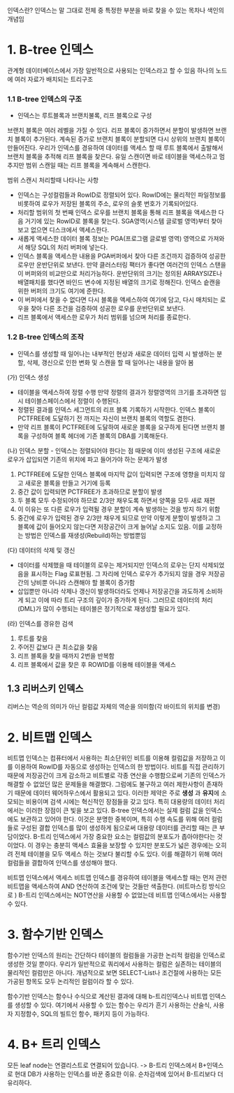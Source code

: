 인덱스란? 인덱스는 말 그대로 전체 중 특정한 부분을 바로 찾을 수 있는 목차나 색인의 개념임

# 1. B-tree 인덱스
관계형 데이터베이스에서 가장 일반적으로 사용되는 인덱스라고 할 수 있음 
하나의 노드에 여러 자료가 배치되는 트리구조

### 1.1 B-tree 인덱스의 구조 
 - 인덱스는 루트블록과 브랜치불록, 리프 블록으로 구성
 
브랜치 블록은 여러 레벨을 가질 수 있다. 리프 블록이 증가하면서 분할이 발생하면 브랜치 블록이 추가된다. 계속된 증가로 브랜치 블록이 분할되면 다시 상위의 브랜치 블록이 만들어진다. 우리가 인덱스를 경유하여 데이터를 액세스 할 때 루트 블록에서 출발해서 브랜치 블록을 추적해 리프 블록을 찾은다. 유일 스캔이면 바로 테이블을 액세스하고 멈추지만 범위 스캔일 때는 리프 블록을 계속해서 스캔한다. 

범위 스캔시 처리할때 나타나는 사항

- 인덱스는 구성컬럼들과 RowID로 정렬되어 있다. RowID에는 물리적인 파일정보를 비롯하여 로우가 저장된 블록의 주소, 로우의 슬롯 번호가 기록되어있다.
- 처리할 범위의 첫 번째 인덱스 로우를 브랜치 블록을 통해 리프 블록을 액세스한 다음 거기에 있는 RowID로 블록을 찾는다. SGA영역(시스템 글로벌 영역)부터 찾아보고 없으면 디스크에서 액세스한다.
- 새롭게 액세스한 데이터 블록 정보는 PGA(프로그램 글로벌 영역) 영역으로 가져와서 해당 SQL의 처리 버퍼에 넣는다. 
- 인덱스 블록을 액세스한 내용을 PGA버퍼에서 찾아 다른 조건까지 검증하여 성공한 로우만 운반단위로 보낸다. 만약 클러스터링 팩터가 좋다면 여러건의 인덱스 스탠을 이 버퍼와의 비교만으로 처리가능하다. 운반단위의 크기는 정의된 ARRAYSIZE나 배열패치를 했다면 바인드 변수에 지정된 배열의 크기로 정해진다. 인덱스 슽캔을 위한 버퍼의 크기도 여기에 준한다.
- 이 버퍼에서 찾을 수 없다면 다시 블록을 액세스하여 여기에 담고, 다시 매치되는 로우을 찾아 다른 조건을 검증하여 성공한 로우를 운반단위로 보낸다. 
- 리프 블록에서 액세스한 로우가 처리 범위를 넘으며 처리를 종료한다.




### 1.2 B-tree 인덱스의 조작

-   인덱스를 생성할 때 일어나는 내부적인 현상과 새로운 데이터 입력 시 발생하는 분할, 삭제, 갱신으로 인한 변화 및 스캔을 할 때 일어나는 내용을 알아 봄

(가) 인덱스 생성 
 - 테이블을 액세스하여 정렬 수행 만약 정렬의 결과가 정렬영역의 크기를 초과하면 임시 테이블스페이스에서 정렬이 수행된다. 
 - 정렬된 결과를 인덱스 세그먼트의 리프 블록 기록하기 시작한다. 인덱스 블록이 PCTFREE에 도달하기 전 까지는 자신이 브랜치 블록의 역할도 겸한다. 
 - 만약  리프 블록이 PCTFREE에 도달하여 새로운 블록을 요구하게 된다면 브랜치 블록을 구성하여 블록 헤더에 기존 블록의 DBA를 기록해둔다. 

(나) 인덱스 분할 - 인덱스는 정렬되어야 한다는 점 때문에 이미 생성된 구조에 새로운 로우가 삽입되면 기존의 위치에 파고 들어가야 하는 문제가 발생

1.  PCTFREE에 도달한 인덱스 블록에 마지막 값이 입력되면 구조에 영향을 미치지 않고 새로운 블록을 만들고 거기에 등록
2.  중간 값이 입력되면 PCTFREE가 초과하므로 분할이 발생
3.  두 블록 모두 수정되어야 하므로 2/3만 채우도록 하면서 양쪽을 모두 새로 재편
4.  이 이유는 또 다른 로우가 입력될 경우 분할이 계속 발생하는 것을 방지 하기 위함
5.  중간에 로우가 입력된 경우 2/3만 채우게 되므로 만약 이렇게 분할이 발생하고 그 블록에 값이 들어오지 않는다면 저장공간이 크게 늘어날 소지도 있음. 이를 교정하는 방법은 인덱스를 재생성(Rebuild)하는 방법뿐임


(다) 데이터의 삭제 및 갱신

-   데이터를 삭제했을 때 테이블의 로우는 제거되지만 인덱스의 로우는 단지 삭제되었음을 표시하는 Flag 로표현됨. 그 자리에 인덱스 로우가 추가되지 않을 경우 저장공간의 낭비뿐 아니라 스캔해야 할 블록이 증가함
- 삽입뿐만 아니라 삭제나 갱신이 발생하더라도 언제나 저장공간을 과도하게 소비하게 되고 이에 따라 트리 구조의 깊이가 증가하게 된다. 그러므로 데이터의 처리(DML)가 많이 수행되는 테이블은 정기적으로 재생성할 필요가 있다.

(라) 인덱스를 경유한 검색

1.  루트를 찾음
2.  주어진 값보다 큰 최소값을 찾음
3.  리프 블록을 찾을 때까지 2번을 반복함
4.  리프 블록에서 값을 찾은 후 ROWID를 이용해 테이블을 액세스

## 1.3 리버스키 인덱스
리버스는 역순의 의미가 아닌 컬럼값 자체의 역순을 의미함(각 바이트의 위치를 변경)


# 2. 비트맵 인덱스
비트맵 인덱스는 컴퓨터에서 사용하는 최소단위인 비트를 이용해 컬럼값을 저장하고 이를 이용하여 RowID를 자동으로 생성하는 인덱스의 한 방법이다. 비트를 직접 관리하기 때문에 저장공간이 크게 감소하고 비트별로 각종 연산을 수행함으로써 기존의 인덱스가 해결할 수 없었던 많은 문제들을 해결했다. 
 그럼에도 불구하고 여러 제한사항이 존재하기 때문에 데이터 웨어하우스에서 활용되고 있다. 이러한 제약은 주로 **생성** 과 **유지**에 소모되는 비용이며 검색 시에는 혁신적인 장점들을 갖고 있다. 특히 대용량의 데이터 처리에서는 이러한 장점이 큰 빛을 보고 있다. 
   B-tree 인덱스에서는 실제 컬럼 값을 인덱스에도 보관하고 있어야 한다. 이것은 분명한 중복이며, 특히 수행 속도를 위해 여러 컬럼들로 구성된 결합 인덱스를 많이 생성하게 됨으로써 대용량 데이터를 관리할 때는 큰 부담이었다. 
   B-트리 인덱스에서 가장 중요한 요소는 컬럼값의 분포도가 좁아야한다는 것이었다. 이 경우는 충분히 액세스 효율을 보장할 수 있지만 분포도가 넓은 경우에는 오히려 전체 테이블을 모두 액세스 하는 것보다 불리할 수도 있다. 이를 해결하기 위해 여러 컬럼들을 결합하여 인덱스를 생성해야 했다. 

비트맵 인덱스에서 액세스 비트맵 인덱스를 경유하여 테이블을 액세스할 때는 먼저 관련 비트맵을 액세스하여 AND 연산하여 조건에 맞는 것들만 색출한다. (비트마스킹 방식으로 ) B-트리 인덱스에서는 NOT연산을 사용할 수 없었는데 비트맵 인덱스에서는 사용할 수 있다. 

# 3. 함수기반 인덱스
 함수기반 인덱스의 원리는 간단하다  테이블의 컬럼들을 가공한 논리적 컬럼을 인덱스로 생성한 것일 뿐이다. 우리가 일반적으로 쿼리에서 사용하는 컬럼은 실존하는 테이블의 물리적인 컬럼만은 아니다. 개념적으로 보면 SELECT-List나 조건절에 사용하는 모든 가공된 항목도 모두 논리적인 컬럼이라 할 수 있다. 

함수기반 인덱스는 함수나 수식으로 계산된 결과에 대해 b-트리인덱스나 비트맵 인덱스를 생성할 수 있다. 여기에서 사용할 수 있는 함수는 우리가 흔기 사용하는 산술식, 사용자 지정함수, SQL의 빌트인 함수, 패키지 등이 가능하다. 

# 4. B+ 트리 인덱스

모든 leaf node는 연결리스트로 연결되어 있습니다. -> B-트리 인덱스에서 B+인덱스로 현대 DB가 사용하는 인덱스를 바꾼 중요한 이유. 순차검색에 있어서 B-트리보다 더 유리하다.
